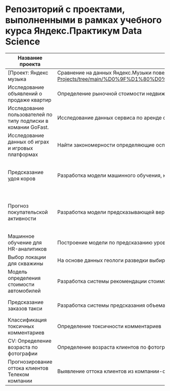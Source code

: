 # Репозиторий с проектами, выполненными в рамках учебного курса Яндекс.Практикум Data Science 

|Название проекта|Описание|Навыки и библиотеки|
|-|--------|---|
|[Проект: Яндекс музыка|Сравнение на данных Яндекс.Музыки поведения и предпочтений пользователей двух столиц — Москвы и Санкт-Петербурга](https://github.com/BazhenovML/My-Projects/tree/main/%D0%9F%D1%80%D0%BE%D0%B5%D0%BA%D1%82%3A%20%D0%AF%D0%BD%D0%B4%D0%B5%D0%BA%D1%81%20%D0%BC%D1%83%D0%B7%D1%8B%D0%BA%D0%B0)|*pandas*|
|Исследование объявлений о продаже квартир|Определение рыночной стоимости недвижимости и типичных параметров квартир г. Санкт-Петербург на основе данных сервиса Яндекс.Недвижимость|*pandas, matplotlib*|
|Исследование пользователей по типу подписки в комании GoFast.|Исследование данных сервиса по аренде самокатов GoFast чтобы определить являются ли пользователи с подпиской выгоднее чем пользователи без подписки|*pandas, numpy, matplotlib, seaborn*|
|Исследование данных об играх и игровых платформах|Найти закономерности определяющие оспешность игры|*pandas, numpy, matplotlib, seaborn*|
|Предсказание удоя коров|Разработка модели машинного обучения, которая поможет управлять рисками и принимать решение о покупке коров|*pandas, numpy, matplotlib, seaborn,sklearn: LinearRegression, LogisticRegression*|
|Прогноз покупательской активности|Разработка модели предсказывающей вероятность снижения покупательской активности в следующие три месяца|*pandas, numpy, matplotlib, seaborn, phik, shap, sklearn: DecisionTreeClassifier, KNeighborsClassifier, LogisticRegression*|
|Машинное обучение для HR-аналитиков|Построение модели по предсказанию уровня удовлетворённости сотрудника и модели по предсказанию уволится ли сотрудник|*pandas, matplotlib, seaborn, sklearn, lightgbm, optuna*|
|Выбор локации для скважины|На основе данных геологи разведки выбираем район добычи нефти|*pandas, numpy, sklearn*|
|Модель определения стоимости автомобилей|Разработка системы рекомендации стоимости автомобиля на основе его описания|*pandas, sklearn, lightgbm, catboost*|
|Предсказание заказов такси|Разработка системы предсказания объема заказов такси|*pandas, matplotlib, sklearn, statsmodels, lightgbm, catboost*|
|Классификация токсичных комментариев|Определение токсичности комментариев|*pandas, sklearn, re, nltk, tqdm, lightgbm, catboost*|
|CV: Определение возраста по фотографии|Определение возраста клиентов по фотографии|*os, pandas, matplotlib, tensorflow, keras*|
|Прогнозирование оттока клиентов Телеком компании|Выявление оттока клиентов из компании-оператора телефонной связи и интернета|*numpy, pandas, seaborn, matplotlib, sklearn, phik, catboost*|
